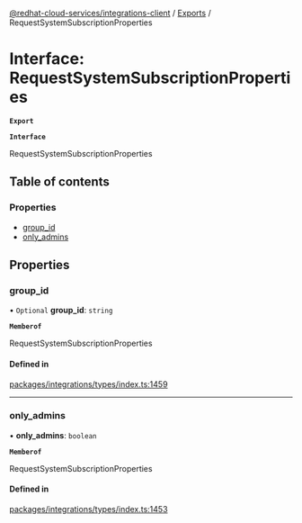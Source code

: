 [@redhat-cloud-services/integrations-client](../README.md) / [Exports](../modules.md) / RequestSystemSubscriptionProperties

# Interface: RequestSystemSubscriptionProperties

**`Export`**

**`Interface`**

RequestSystemSubscriptionProperties

## Table of contents

### Properties

- [group\_id](RequestSystemSubscriptionProperties.md#group_id)
- [only\_admins](RequestSystemSubscriptionProperties.md#only_admins)

## Properties

### group\_id

• `Optional` **group\_id**: `string`

**`Memberof`**

RequestSystemSubscriptionProperties

#### Defined in

[packages/integrations/types/index.ts:1459](https://github.com/RedHatInsights/javascript-clients/blob/master/packages/integrations/types/index.ts#L1459)

___

### only\_admins

• **only\_admins**: `boolean`

**`Memberof`**

RequestSystemSubscriptionProperties

#### Defined in

[packages/integrations/types/index.ts:1453](https://github.com/RedHatInsights/javascript-clients/blob/master/packages/integrations/types/index.ts#L1453)
